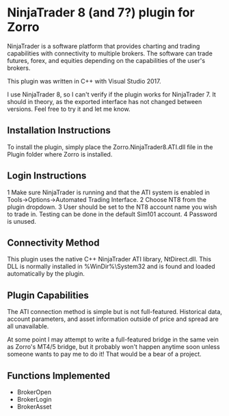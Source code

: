 # NinjaTrader 8 (and 7?) plugin for Zorro

NinjaTrader is a software platform that provides charting and trading capabilities with connectivity to multiple brokers. The software can trade futures, forex, and equities depending on the capabilities of the user's brokers.

This plugin was written in C++ with Visual Studio 2017.

I use NinjaTrader 8, so I can't verify if the plugin works for NinjaTrader 7. It should in theory, as the exported interface has not changed between versions. Feel free to try it and let me know.

## Installation Instructions

To install the plugin, simply place the Zorro.NinjaTrader8.ATI.dll file in the Plugin folder where Zorro is installed.

## Login Instructions
1 Make sure NinjaTrader is running and that the ATI system is enabled in Tools->Options->Automated Trading Interface.
2 Choose NT8 from the plugin dropdown.
3 User should be set to the NT8 account name you wish to trade in. Testing can be done in the default Sim101 account.
4 Password is unused.

## Connectivity Method
This plugin uses the native C++ NinjaTrader ATI library, NtDirect.dll. This DLL is normally installed in %WinDir%\System32 and is found and loaded automatically by the plugin.

## Plugin Capabilities
The ATI connection method is simple but is not full-featured. Historical data, account parameters, and asset information outside of price and spread are all unavailable.

At some point I may attempt to write a full-featured bridge in the same vein as Zorro's MT4/5 bridge, but it probably won't happen anytime soon unless someone wants to pay me to do it! That would be a bear of a project.

## Functions Implemented
* BrokerOpen
* BrokerLogin
* BrokerAsset